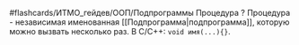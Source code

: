 #flashcards/ИТМО_гейдев/ООП/Подпрограммы
Процедура
?
Процедура - независимая именованная [[Подпрограмма|подпрограмма]], которую можно вызвать несколько раз.
В C/C++: `void имя(...){}`.
